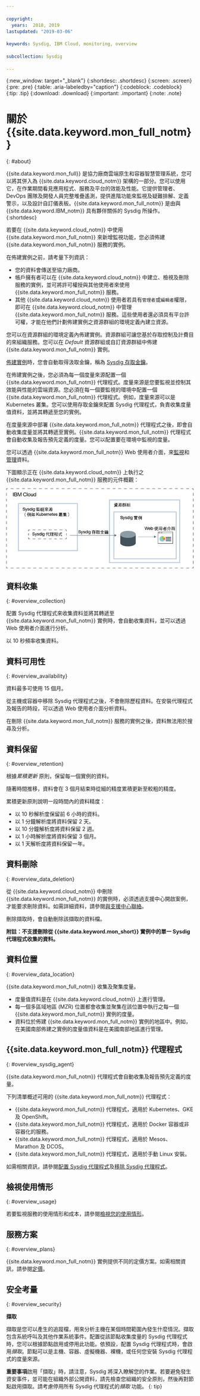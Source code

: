 ```yaml
---

copyright:
  years:  2018, 2019
lastupdated: "2019-03-06"

keywords: Sysdig, IBM Cloud, monitoring, overview

subcollection: Sysdig

---
```


{:new_window: target="_blank"}
{:shortdesc: .shortdesc}
{:screen: .screen}
{:pre: .pre}
{:table: .aria-labeledby="caption"}
{:codeblock: .codeblock}
{:tip: .tip}
{:download: .download}
{:important: .important}
{:note: .note}


# 關於 {{site.data.keyword.mon_full_notm}}
{: #about}

{{site.data.keyword.mon_full}} 是協力廠商雲端原生和容器智慧管理系統，您可以將其併入為 {{site.data.keyword.cloud_notm}} 架構的一部分。您可以使用它，在作業期間看見應用程式、服務及平台的效能及性能。它提供管理者、DevOps 團隊及開發人員完整堆疊遙測，提供進階功能來監視及疑難排解、定義警示，以及設計自訂儀表板。{{site.data.keyword.mon_full_notm}} 是由與 {{site.data.keyword.IBM_notm}} 具有夥伴關係的 Sysdig 所操作。
{:shortdesc}


若要在 {{site.data.keyword.cloud_notm}} 中使用 {{site.data.keyword.mon_full_notm}} 來新增監視功能，您必須佈建 {{site.data.keyword.mon_full_notm}} 服務的實例。

在佈建實例之前，請考量下列資訊：

* 您的資料會傳送至協力廠商。
* 帳戶擁有者可以在 {{site.data.keyword.cloud_notm}} 中建立、檢視及刪除服務的實例，並可將許可權授與其他使用者來使用 {{site.data.keyword.mon_full_notm}} 服務。
* 其他 {{site.data.keyword.cloud_notm}} 使用者若具有`管理者`或`編輯者`權限，即可在 {{site.data.keyword.cloud_notm}} 中管理 {{site.data.keyword.mon_full_notm}} 服務。這些使用者還必須具有平台許可權，才能在他們計劃佈建實例之資源群組的環境定義內建立資源。

您可以在資源群組的環境定義內佈建實例。資源群組可讓您基於存取控制及計費目的來組織服務。您可以在 *Default* 資源群組或自訂資源群組中佈建 {{site.data.keyword.mon_full_notm}} 實例。

[佈建實例](/docs/services/Monitoring-with-Sysdig?topic=Sysdig-provision#provision)時，您會自動取得汲取金鑰，稱為 [Sysdig 存取金鑰](/docs/services/Monitoring-with-Sysdig?topic=Sysdig-access_key#access_key)。

在佈建實例之後，您必須為每一個度量來源配置一個 {{site.data.keyword.mon_full_notm}} 代理程式。度量來源是您要監視並控制其效能與性能的雲端資源。您必須在每一個要監視的環境中配置一個 {{site.data.keyword.mon_full_notm}} 代理程式。例如，度量來源可以是 Kubernetes 叢集。您可以使用存取金鑰來配置 Sysdig 代理程式，負責收集度量值資料，並將其轉遞至您的實例。

在度量來源中部署 {{site.data.keyword.mon_full_notm}} 代理程式之後，即會自動收集度量並將其轉遞至實例。{{site.data.keyword.mon_full_notm}} 代理程式會自動收集及報告預先定義的度量。您可以配置要在環境中監視的度量。

您可以透過 {{site.data.keyword.mon_full_notm}} Web 使用者介面，來[監視](/docs/services/Monitoring-with-Sysdig?topic=Sysdig-monitoring#monitoring)和[管理](/docs/services/Monitoring-with-Sysdig?topic=Sysdig-manage#manage)資料。  

下圖顯示正在 {{site.data.keyword.cloud_notm}} 上執行之 {{site.data.keyword.mon_full_notm}} 服務的元件概觀：

![{{site.data.keyword.cloud_notm}} 上的 {{site.data.keyword.mon_full_notm}} 元件概觀](images/components.png "{{site.data.keyword.cloud_notm}} 上的 {{site.data.keyword.mon_full_notm}} 元件概觀")



## 資料收集
{: #overview_collection}

配置 Sysdig 代理程式來收集資料並將其轉遞至 {{site.data.keyword.mon_full_notm}} 實例時，會自動收集資料，並可以透過 Web 使用者介面進行分析。

以 10 秒頻率收集資料。 

## 資料可用性
{: #overview_availability}

資料最多可使用 15 個月。

從主機或容器中移除 Sysdig 代理程式之後，不會刪除歷程資料。在安裝代理程式及報告的時段，可以透過 Web 使用者介面分析資料。

在刪除 {{site.data.keyword.mon_full_notm}} 服務的實例之後，資料無法用於搜尋及分析。



## 資料保留
{: #overview_retention}

根據*累積更新* 原則，保留每一個實例的資料。

隨著時間推移，資料會在 3 個月結束時從細的精度累積更新至較粗的精度。

累積更新原則說明一段時間內的資料精度：

* 以 10 秒解析度保留前 6 小時的資料。
* 以 1 分鐘解析度將資料保留 2 天。
* 以 10 分鐘解析度將資料保留 2 週。
* 以 1 小時解析度將資料保留 3 個月。
* 以 1 天解析度將資料保留一年。

## 資料刪除
{: #overview_data_deletion}

從 {{site.data.keyword.cloud_notm}} 中刪除 {{site.data.keyword.mon_full_notm}} 的實例時，必須透過支援中心開啟案例，才能要求刪除資料。如需詳細資料，請參閱[與支援中心聯絡](/docs/services/Monitoring-with-Sysdig?topic=Sysdig-gettinghelp#gettinghelp)。

刪除擷取時，會自動刪除該擷取的資料檔。

**附註：不支援刪除從 {{site.data.keyword.mon_short}} 實例中的單一 Sysdig 代理程式收集的資料。**



## 資料位置
{: #overview_data_location}

{{site.data.keyword.mon_full_notm}} 收集及聚集度量。 

* 度量值資料是在 {{site.data.keyword.cloud_notm}} 上進行管理。
* 每一個多區域地區 (MZR) 位置都會收集並聚集在該位置中執行之每一個 {{site.data.keyword.mon_full_notm}} 實例的度量。
* 資料位於佈建 {{site.data.keyword.mon_full_notm}} 實例的地區中。例如，在美國南部佈建之實例的度量值資料是在美國南部地區進行管理。



## {{site.data.keyword.mon_full_notm}} 代理程式
{: #overview_sysdig_agent}

{{site.data.keyword.mon_full_notm}} 代理程式會自動收集及報告預先定義的度量。 

下列清單概述可用的 {{site.data.keyword.mon_full_notm}} 代理程式：

* {{site.data.keyword.mon_full_notm}} 代理程式，適用於 Kubernetes、GKE 及 OpenShift。
* {{site.data.keyword.mon_full_notm}} 代理程式，適用於 Docker 容器或非容器化的服務。
* {{site.data.keyword.mon_full_notm}} 代理程式，適用於 Mesos、Marathon 及 DCOS。
* {{site.data.keyword.mon_full_notm}} 代理程式，適用於手動 Linux 安裝。

如需相關資訊，請參閱[配置 Sysdig 代理程式](/docs/services/Monitoring-with-Sysdig?topic=Sysdig-config_agent#config_agent)及[移除 Sysdig 代理程式](/docs/services/Monitoring-with-Sysdig?topic=Sysdig-remove#remove)。


## 檢視使用情形
{: #overview_usage}

若要監視服務的使用情形和成本，請參閱[檢視您的使用情形](/docs/billing-usage/viewing_usage.html#viewingusage)。


## 服務方案
{: #overview_plans}

{{site.data.keyword.mon_full_notm}} 實例提供不同的定價方案。如需相關資訊，請參閱[定價](/docs/services/Monitoring-with-Sysdig?topic=Sysdig-pricing_plans#pricing_plans)。


## 安全考量
{: #overview_security}

**擷取**

擷取是您可以產生的追蹤檔，用來分析主機在某個時間範圍內發生什麼情況。擷取包含系統呼叫及其他作業系統事件。配置從該節點收集度量的 Sysdig 代理程式時，您可以根據節點啟用或停用此功能。依預設，配置 Sysdig 代理程式時，會啟用*擷取*。節點可以是主機、容器、虛擬機器、裸機，或任何您安裝 Sysdig 代理程式的度量來源。

**重要事項**啟用「擷取」時，請注意，Sysdig 將深入瞭解您的作業。若要避免發生資安事件，並可能在組織外部公開資料，請先檢查您組織的安全原則，然後再對節點啟用擷取。請考慮停用所有 Sysdig 代理程式的*擷取* 功能。
{: tip}

